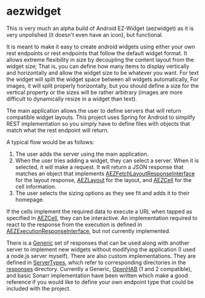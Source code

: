 # aezwidget
This is very much an alpha build of Android EZ-Widget (aezwidget) as it is very unpolished (it doesn't even have an icon), but functional.

It is meant to make it easy to create android widgets using either your own rest endpoints or rest endpoints that follow the default widget format.  It allows extreme flexibility in size by decoupling the content layout from the widget size; That is, you can define how many items to display vertically and horizontally and allow the widget size to be whatever you want.  For text the widget will split the widget space between all widgets automatically, For images, it will split properly horizontally, but you should define a size for the vertical property or the sizes will be rather arbitrary (images are more difficult to dynamically resize in a widget than text).

The main application allows the user to define servers that will return compatible widget layouts.  This project uses Spring for Android to simplify REST implementation so you simply have to define files with objects that match what the rest endpoint will return.

A typical flow would be as follows:

1.  The user adds the server using the main application.
2.  When the user tries adding a widget, they can select a server. When it is selected, it will make a request. It will return a JSON response that matches an object that implements [AEZFetchLayoutResponseInterface](https://github.com/atwelm/aezwidget/blob/master/app/src/main/java/com/atwelm/aezwidget/responses/interfaces/AEZFetchLayoutResponseInterface.java) for the layout response, [AEZLayout](https://github.com/atwelm/aezwidget/blob/master/app/src/main/java/com/atwelm/aezwidget/responses/interfaces/AEZLayout.java) for the layout, and [AEZCell](https://github.com/atwelm/aezwidget/blob/master/app/src/main/java/com/atwelm/aezwidget/responses/interfaces/AEZCell.java) for the cell information.
3.  The user selects the sizing options as they see fit and adds it to their homepage.

If the cells implement the required data to execute a URL when tapped as specified in [AEZCell](https://github.com/atwelm/aezwidget/blob/master/app/src/main/java/com/atwelm/aezwidget/responses/interfaces/AEZCell.java), they can be interactive.  An implementation required to react to the response from the execution is defined in [AEZExecutionResponseInterface](https://github.com/atwelm/aezwidget/blob/master/app/src/main/java/com/atwelm/aezwidget/responses/interfaces/AEZExecutionResponseInterface.java), but not currently implemented.

There is a [Generic](https://github.com/atwelm/aezwidget/tree/master/app/src/main/java/com/atwelm/aezwidget/responses/generic) set of responses that can be used along with another server to implement new widgets without modifying the application (I used a node.js server myself). There are also custom implementations. They are defined in [ServerTypes](https://github.com/atwelm/aezwidget/blob/master/app/src/main/java/com/atwelm/aezwidget/ServerTypes.java), which refer to corresponding directories in the [responses](https://github.com/atwelm/aezwidget/tree/master/app/src/main/java/com/atwelm/aezwidget/responses) directory. Currently a Generic, [OpenHAB](https://github.com/atwelm/aezwidget/wiki/OpenHAB-Server-Plugin) (1 and 2 compatible), and basic Sonarr implementation have been written which make a good reference if you would like to define your own endpoint type that could be included with the project.
